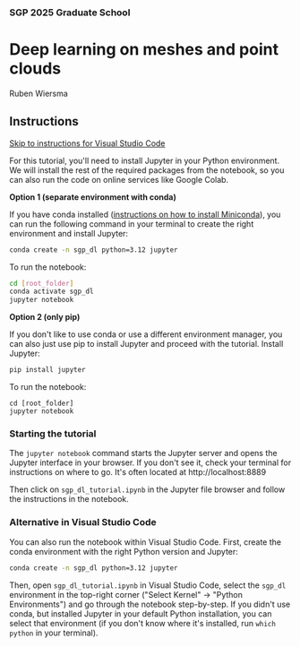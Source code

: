 ### SGP 2025 Graduate School
# Deep learning on meshes and point clouds
Ruben Wiersma

## Instructions
[Skip to instructions for Visual Studio Code](#alternative-in-visual-studio-code)

For this tutorial, you'll need to install Jupyter in your Python environment. We will install the rest of the required packages from the notebook, so you can also run the code on online services like Google Colab.

**Option 1 (separate environment with conda)**

If you have conda installed ([instructions on how to install Miniconda](https://www.anaconda.com/docs/getting-started/miniconda/install)), you can run the following command in your terminal to create the right environment and install Jupyter:
```bash
conda create -n sgp_dl python=3.12 jupyter
```
To run the notebook:
```bash
cd [root_folder]
conda activate sgp_dl
jupyter notebook
```

**Option 2 (only pip)**

If you don't like to use conda or use a different environment manager, you can also just use pip to install Jupyter and proceed with the tutorial.
Install Jupyter:
```bash
pip install jupyter
```
To run the notebook:
```
cd [root_folder]
jupyter notebook
```

### Starting the tutorial
The `jupyter notebook` command starts the Jupyter server and opens the Jupyter interface in your browser. If you don't see it, check your terminal for instructions on where to go. It's often located at http://localhost:8889

Then click on `sgp_dl_tutorial.ipynb` in the Jupyter file browser and follow the instructions in the notebook.

### Alternative in Visual Studio Code
You can also run the notebook within Visual Studio Code. First, create the conda environment with the right Python version and Jupyter:
```bash
conda create -n sgp_dl python=3.12 jupyter
```

Then, open `sgp_dl_tutorial.ipynb` in Visual Studio Code, select the `sgp_dl` environment in the top-right corner ("Select Kernel" $\rightarrow$ "Python Environments") and go through the notebook step-by-step. If you didn't use conda, but installed Jupyter in your default Python installation, you can select that environment (if you don't know where it's installed, run `which python` in your terminal).
